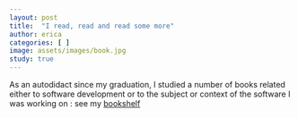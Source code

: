 ```yaml
---
layout: post
title:  "I read, read and read some more"
author: erica
categories: [ ]
image: assets/images/book.jpg
study: true
---
```


As an autodidact since my graduation, I studied a number of books related either to software development or to the subject or context of the software I was working on : see my <a href="https://www.goodreads.com/review/list/166121524?order=d&sort=rating">bookshelf</a> 